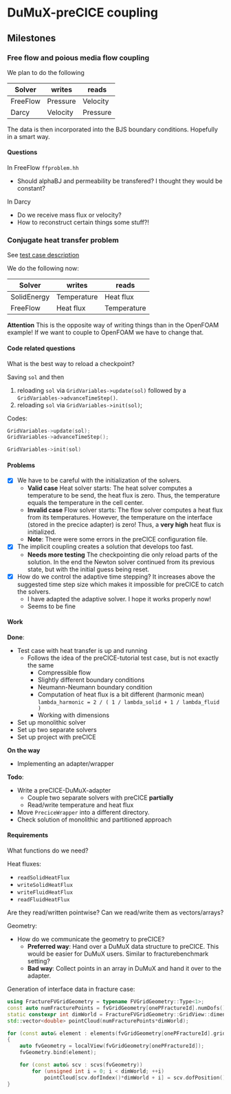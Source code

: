 # DuMuX-preCICE coupling

## Milestones

### Free flow and poious media flow coupling

We plan to do the following

| Solver | writes | reads |
| ------ | ------ | ----- |
| FreeFlow | Pressure | Velocity |
| Darcy | Velocity | Pressure |

The data is then incorporated into the BJS boundary conditions. Hopefully in a smart way.

#### Questions

In FreeFlow `ffproblem.hh`

- Should alphaBJ and permeability be transfered? I thought they would be constant?

In Darcy

- Do we receive mass flux or velocity?
- How to reconstruct certain things some stuff?!


### Conjugate heat transfer problem 

See [test case description](dumux_test_case.md#conjugate-heat-transfer) 


We do the following now:

| Solver | writes | reads |
| ------ | ------ | ----- |
| SolidEnergy | Temperature | Heat flux |
| FreeFlow | Heat flux | Temperature |

**Attention**
This is the opposite way of writing things than in the OpenFOAM example! If we want to couple to OpenFOAM we have to change that.


#### Code related questions

What is the best way to reload a checkpoint?

Saving `sol` and then

1. reloading `sol` via `GridVariables->update(sol)` followed by a `GridVariables->advanceTimeStep()`.
1. reloading `sol` via `GridVariables->init(sol)`;

Codes:


```c++
GridVariables->update(sol);
GridVariables->advanceTimeStep();
```

```c++
GridVariables->init(sol)
```

#### Problems

- [x] We have to be careful with the initialization of the solvers. 
    - **Valid case** Heat solver starts: The heat solver computes a temperature to be send, the heat flux is zero. Thus, the temperature equals the temperature in the cell center.
    - **Invalid case** Flow solver starts: The flow solver computes a heat flux from its temperatures. However, the temperature on the interface (stored in the precice adapter) is zero! Thus, a **very high** heat flux is initialized.
    - **Note**: There were some errors in the preCICE configuration file.
- [x] The implicit coupling creates a solution that develops too fast.
  - **Needs more testing** The checkpointing die only reload parts of the solution. In the end the Newton solver continued from its previous state, but with the initial guess being reset. 
- [x] How do we control the adaptive time stepping? It increases above the suggested time step size which makes it impossible for preCICE to catch the solvers.
    - I have adapted the adaptive solver. I hope it works properly now!
    - Seems to be fine



#### Work 

**Done**:

- Test case with heat transfer is up and running
    - Follows the idea of the preCICE-tutorial test case, but is not exactly the same
        - Compressible flow
        - Slightly different boundary conditions
        - Neumann-Neumann boundary condition
        - Computation of heat flux is a bit different (harmonic mean) `lambda_harmonic = 2 / ( 1 / lambda_solid + 1 / lambda_fluid )`
        - Working with dimensions
- Set up monolithic solver
- Set up two separate solvers
- Set up project with preCICE

**On the way**

- Implementing an adapter/wrapper

**Todo**:

- Write a preCICE-DuMuX-adapter
    - Couple two separate solvers with preCICE **partially**
    - Read/write temperature and heat flux
- Move `PreciceWrapper` into a different directory.
- Check solution of monolithic and partitioned approach

#### Requirements

What functions do we need?

Heat fluxes:

- `readSolidHeatFlux`
- `writeSolidHeatFlux`
- `writeFluidHeatFlux`
- `readFluidHeatFlux`

Are they read/written pointwise? Can we read/write them as vectors/arrays?

Geometry:

- How do we communicate the geometry to preCICE? 
    - **Preferred way**: Hand over a DuMuX data structure to preCICE. This would be easier for DuMuX users. Similar to fracturebenchmark setting?
    - **Bad way**: Collect points in an array in DuMuX and hand it over to the adapter.

Generation of interface data in fracture case:
```c++
using FractureFVGridGeometry = typename FVGridGeometry::Type<1>;
const auto numFracturePoints = fvGridGeometry[onePFractureId].numDofs();
static constexpr int dimWorld = FractureFVGridGeometry::GridView::dimensionworld;
std::vector<double> pointCloud(numFracturePoints*dimWorld);

for (const auto& element : elements(fvGridGeometry[onePFractureId].gridView()))
{
    auto fvGeometry = localView(fvGridGeometry[onePFractureId]);
    fvGeometry.bind(element);

    for (const auto& scv : scvs(fvGeometry))
        for (unsigned int i = 0; i < dimWorld; ++i)
            pointCloud[scv.dofIndex()*dimWorld + i] = scv.dofPosition()[i];
}
```
